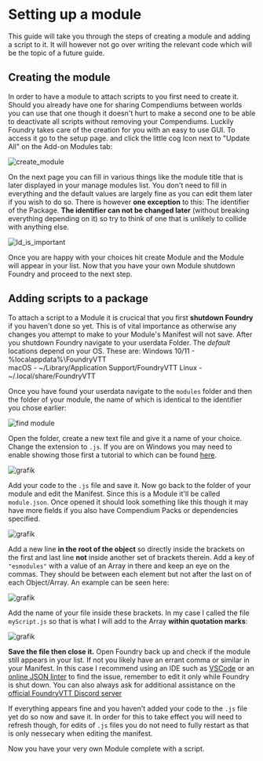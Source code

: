 # Setting up a module
This guide will take you through the steps of creating a module and adding a script to it. It will however not go over writing the relevant code which will be the topic of a future guide.

## Creating the module 
In order to have a module to attach scripts to you first need to create it. Should you already have one for sharing Compendiums between worlds you can use that one though it doesn't hurt to make a second one to be able to deactivate all scripts without removing your Compendiums. Luckily Foundry takes care of the creation for you with an easy to use GUI. To access it go to the setup page. and click the little cog Icon next to "Update All" on the Add-on Modules tab:

![create_module](https://github.com/user-attachments/assets/c4e5da14-225b-4d2d-b220-dcb43468c322)

On the next page you can fill in various things like the module title that is later displayed in your manage modules list. You don't need to fill in everything and the default values are largely fine as you can edit them later if you wish to do so. There is however **one exception** to this: The identifier of the Package. **The identifier can not be changed later** (without breaking everything depending on it) so try to think of one that is unlikely to collide with anything else.

![Id_is_important](https://github.com/user-attachments/assets/3549317c-4c78-432e-9e77-c35c8fc35c49)

Once you are happy with your choices hit create Module and the Module will appear in your list. Now that you have your own Module shutdown Foundry and proceed to the next step.

## Adding scripts to a package
To attach a script to a Module it is crucical that you first **shutdown Foundry** if you haven't done so yet. This is of vital importance as otherwise any changes you attempt to make to your Module's Manifest will not save.
After you shutdown Foundry navigate to your userdata Folder. The *default* locations depend on your OS. These are:
Windows 10/11 - %localappdata%\FoundryVTT\
macOS - ~/Library/Application Support/FoundryVTT
Linux - ~/.local/share/FoundryVTT

Once you have found your userdata navigate to the `modules` folder and then the folder of your module, the name of which is identical to the identifier you chose earlier:

![find module](https://github.com/user-attachments/assets/7159a36b-e740-4426-b19e-4899473c48c9)

Open the folder, create a new text file and give it a name of your choice. Change the extension to `.js`. If you are on Windows you may need to enable showing those first a tutorial to which can be found [here](https://support.microsoft.com/en-us/windows/common-file-name-extensions-in-windows-da4a4430-8e76-89c5-59f7-1cdbbc75cb01).

![grafik](https://github.com/user-attachments/assets/3c61ddbe-c16d-4428-b185-642ee881f69a)

Add your code to the `.js` file and save it. Now go back to the folder of your module and edit the Manifest. Since this is a Module it'll be called `module.json`. Once opened it should look something like this though it may have more fields if you also have Compendium Packs or dependencies specified.

![grafik](https://github.com/user-attachments/assets/87180019-6f41-406b-8cd0-f62e614cd303)

Add a new line **in the root of the object** so directly inside the brackets on the first and last line **not** inside another set of brackets therein. Add a key of `"esmodules"` with a value of an Array in there and keep an eye on the commas. They should be between each element but not after the last on of each Object/Array. An example can be seen here:

![grafik](https://github.com/user-attachments/assets/3338bd58-1aec-4f8d-bbf4-6783f9024146)

Add the name of your file inside these brackets. In my case I called the file `myScript.js` so that is what I will add to the Array **within quotation marks**:

![grafik](https://github.com/user-attachments/assets/51a4e0f2-f9ea-4627-be15-db310de690f0)

**Save the file then close it.** Open Foundry back up and check if the module still appears in your list. If not you likely have an errant comma or similar in your Manifest. In this case I recommend using an IDE such as [VSCode](https://code.visualstudio.com/) or an [online JSON linter](https://jsonlint.com/) to find the issue, remember to edit it only while Foundry is shut down. You can also always ask for additional assistance on the [official FoundryVTT Discord server](https://discord.com/invite/foundryvtt)

If everything appears fine and you haven't added your code to the `.js` file yet do so now and save it. In order for this to take effect you will need to refresh though, for edits of `.js` files you do not need to fully restart as that is only nessecary when editing the manifest.

Now you have your very own Module complete with a script.
